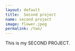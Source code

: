 ```yaml
---
layout: default
title:  Second project
name: second project
image: flower.jpeg
permalink: /two/
---
```


This is my SECOND PROJECT.
